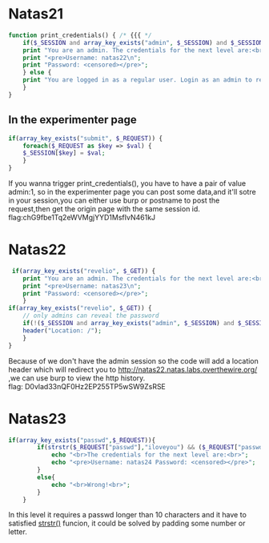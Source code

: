 # Natas21
```php 
function print_credentials() { /* {{{ */
    if($_SESSION and array_key_exists("admin", $_SESSION) and $_SESSION["admin"] == 1) {
    print "You are an admin. The credentials for the next level are:<br>";
    print "<pre>Username: natas22\n";
    print "Password: <censored></pre>";
    } else {
    print "You are logged in as a regular user. Login as an admin to retrieve credentials for natas22.";
    }
}
```
## In the experimenter page
```php
if(array_key_exists("submit", $_REQUEST)) {
    foreach($_REQUEST as $key => $val) {
    $_SESSION[$key] = $val;
    }
}
```
If you wanna trigger print_credentials(), you have to have a pair of value admin:1, so in the experimenter page you can post some data,and it'll sotre in your session,you can either use burp or postname to post the request,then get the origin page with the same session id.
flag:chG9fbe1Tq2eWVMgjYYD1MsfIvN461kJ
# Natas22
```php
 if(array_key_exists("revelio", $_GET)) {
    print "You are an admin. The credentials for the next level are:<br>";
    print "<pre>Username: natas23\n";
    print "Password: <censored></pre>";
    }
if(array_key_exists("revelio", $_GET)) {
    // only admins can reveal the password
    if(!($_SESSION and array_key_exists("admin", $_SESSION) and $_SESSION["admin"] == 1)) {
    header("Location: /");
    }
}
```
Because of we don't have the admin session so the code will add a location header which will redirect you to  http://natas22.natas.labs.overthewire.org/ ,we can use burp to view the http history.<br>
flag: D0vlad33nQF0Hz2EP255TP5wSW9ZsRSE
# Natas23
```php
if(array_key_exists("passwd",$_REQUEST)){
        if(strstr($_REQUEST["passwd"],"iloveyou") && ($_REQUEST["passwd"] > 10 )){
            echo "<br>The credentials for the next level are:<br>";
            echo "<pre>Username: natas24 Password: <censored></pre>";
        }
        else{
            echo "<br>Wrong!<br>";
        }
    }
```
In this level it requires a passwd longer than 10 characters and it have to  satisfied [strstr()](https://www.php.net/manual/en/function.strstr.php) funcion, it could be solved by padding some number or letter.

 



